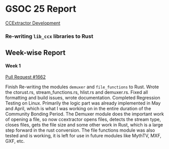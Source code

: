 # GSOC 25 Report
[CCExtractor Development](https://summerofcode.withgoogle.com/programs/2025/organizations/ccextractor-development)
### Re-writing `lib_ccx` libraries to Rust

## Week-wise Report
#### Week 1
[Pull Request #1662](https://github.com/CCExtractor/ccextractor/pull/1662)

Finish Re-writing the modules `demuxer` and `file_functions` to Rust. Wrote the ctorust.rs, stream_functions.rs, hlist.rs and demuxer.rs. Fixed all formatting and build issues, wrote documentation. Completed Regression Testing on Linux.
Primarily the logic part was already implemented in May and April, which is what I was working on in the entire duration of the Community Bonding Period.
The Demuxer module does the important work of opening a file, so now ccextractor opens files, detects the stream type, closes files, gets the file size and some other work in Rust, which is a large step forward in the rust conversion.
The file functions module was also tested and is working, it is left for use in future modules like MythTV, MXF, GXF, etc.
